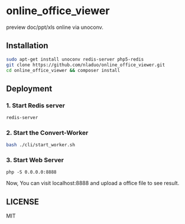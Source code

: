 # online_office_viewer
preview doc/ppt/xls online via unoconv.

## Installation
``` sh
sudo apt-get install unoconv redis-server php5-redis
git clone https://github.com/nladuo/online_office_viewer.git
cd online_office_viewer && composer install
```

## Deployment
### 1. Start Redis server
``` sh
redis-server
```

### 2. Start the Convert-Worker
``` sh
bash ./cli/start_worker.sh
```

### 3. Start Web Server
```
php -S 0.0.0.0:8888
```
Now, You can visit localhost:8888 and upload a office file to see result.

## LICENSE
MIT